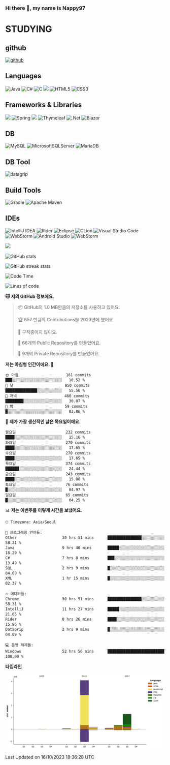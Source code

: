 ### Hi there 👋, my name is Nappy97

# STUDYING
## github
[<img src='https://cdn.jsdelivr.net/npm/simple-icons@3.0.1/icons/github.svg' alt='github' height='40'>](https://github.com/Nappy97)  

## Languages
![Java](https://img.shields.io/badge/java-%23ED8B00.svg?style=for-the-badge&logo=openjdk&logoColor=white) ![C#](https://img.shields.io/badge/c%23-%23239120.svg?style=for-the-badge&logo=c-sharp&logoColor=white) ![C](https://img.shields.io/badge/c-%2300599C.svg?style=for-the-badge&logo=c&logoColor=white) <img src="https://img.shields.io/badge/javascript-F7DF1E?style=for-the-badge&logo=javascript&logoColor=black"> ![HTML5](https://img.shields.io/badge/html5-%23E34F26.svg?style=for-the-badge&logo=html5&logoColor=white) ![CSS3](https://img.shields.io/badge/css3-%231572B6.svg?style=for-the-badge&logo=css3&logoColor=white)

## Frameworks & Libraries
<img src="https://img.shields.io/badge/bootstrap-7952B3?style=for-the-badge&logo=bootstrap&logoColor=white"> ![Spring](https://img.shields.io/badge/spring-%236DB33F.svg?style=for-the-badge&logo=spring&logoColor=white) <img src="https://img.shields.io/badge/jQuery-0769AD?style=for-the-badge&logo=jquery&logoColor=white"> ![Thymeleaf](https://img.shields.io/badge/Thymeleaf-%23005C0F.svg?style=for-the-badge&logo=Thymeleaf&logoColor=white) ![.Net](https://img.shields.io/badge/.NET-5C2D91?style=for-the-badge&logo=.net&logoColor=white) ![Blazor](https://img.shields.io/badge/blazor-%235C2D91.svg?style=for-the-badge&logo=blazor&logoColor=white)

## DB
![MySQL](https://img.shields.io/badge/mysql-%2300f.svg?style=for-the-badge&logo=mysql&logoColor=white) ![MicrosoftSQLServer](https://img.shields.io/badge/Microsoft%20SQL%20Server-CC2927?style=for-the-badge&logo=microsoft%20sql%20server&logoColor=white) ![MariaDB](https://img.shields.io/badge/MariaDB-003545?style=for-the-badge&logo=mariadb&logoColor=white)

## DB Tool
![datagrip](https://img.shields.io/badge/datagrip-9681EB?style=flat&logo=datagrip)

## Build Tools
![Gradle](https://img.shields.io/badge/Gradle-02303A.svg?style=for-the-badge&logo=Gradle&logoColor=white) ![Apache Maven](https://img.shields.io/badge/Apache%20Maven-C71A36?style=for-the-badge&logo=Apache%20Maven&logoColor=white)

## IDEs
![IntelliJ IDEA](https://img.shields.io/badge/IntelliJIDEA-000000.svg?style=for-the-badge&logo=intellij-idea&logoColor=white) ![Rider](https://img.shields.io/badge/Rider-000000.svg?style=for-the-badge&logo=Rider&logoColor=white&color=black&labelColor=crimson) ![Eclipse](https://img.shields.io/badge/Eclipse-FE7A16.svg?style=for-the-badge&logo=Eclipse&logoColor=white) ![CLion](https://img.shields.io/badge/CLion-black?style=for-the-badge&logo=clion&logoColor=white) ![Visual Studio Code](https://img.shields.io/badge/Visual%20Studio%20Code-0078d7.svg?style=for-the-badge&logo=visual-studio-code&logoColor=white) ![WebStorm](https://img.shields.io/badge/webstorm-143?style=for-the-badge&logo=webstorm&logoColor=white&color=black) ![Android Studio](https://img.shields.io/badge/Android%20Studio-3DDC84.svg?style=for-the-badge&logo=android-studio&logoColor=white) ![WebStorm](https://img.shields.io/badge/webstorm-143?style=for-the-badge&logo=webstorm&logoColor=white&color=black)

<div>
  <img  src="https://github-readme-stats.vercel.app/api/top-langs/?username=Nappy97&langs_count=8&exclude_repo=Example-deep-learning-from-scratch&layout=compact&line_height=24&hide_border=true&title_color=d88e82&card_width=280">
<div>
  
![GitHub stats](https://github-readme-stats.vercel.app/api?username=Nappy97&show_icons=true)  

![GitHub streak stats](https://github-readme-streak-stats.herokuapp.com/?user=Nappy97)  

<!--START_SECTION:waka-->
![Code Time](http://img.shields.io/badge/Code%20Time-850%20hrs%2024%20mins-blue)

![Lines of code](https://img.shields.io/badge/%EC%A0%80%EB%8A%94%20%EC%97%AC%ED%83%9C%EA%B9%8C%EC%A7%80%20-6.1%20million%20%EC%A4%84%EC%9D%98%20%EC%BD%94%EB%93%9C%EB%A5%BC%20%EC%9E%91%EC%84%B1%ED%96%88%EC%96%B4%EC%9A%94.-blue)

**🐱 저의 GitHub 정보에요.** 

> 📦 GitHub의 1.0 MB만큼의 저장소를 사용하고 있어요. 
 > 
> 🏆 657 만큼의 Contributions을 2023년에 했어요
 > 
> 🚫 구직중이지 않아요.
 > 
> 📜 66개의 Public Repository를 만들었어요. 
 > 
> 🔑 9개의 Private Repository를 만들었어요. 
 > 
**저는 아침형 인간이에요. 🐤** 

```text
🌞 아침                     161 commits         ███░░░░░░░░░░░░░░░░░░░░░░   10.52 % 
🌆 낮　                     850 commits         ██████████████░░░░░░░░░░░   55.56 % 
🌃 저녁                     460 commits         ████████░░░░░░░░░░░░░░░░░   30.07 % 
🌙 밤　                     59 commits          █░░░░░░░░░░░░░░░░░░░░░░░░   03.86 % 
```
📅 **제가 가장 생산적인 날은 목요일이에요.** 

```text
월요일                      232 commits         ████░░░░░░░░░░░░░░░░░░░░░   15.16 % 
화요일                      270 commits         ████░░░░░░░░░░░░░░░░░░░░░   17.65 % 
수요일                      270 commits         ████░░░░░░░░░░░░░░░░░░░░░   17.65 % 
목요일                      374 commits         ██████░░░░░░░░░░░░░░░░░░░   24.44 % 
금요일                      243 commits         ████░░░░░░░░░░░░░░░░░░░░░   15.88 % 
토요일                      76 commits          █░░░░░░░░░░░░░░░░░░░░░░░░   04.97 % 
일요일                      65 commits          █░░░░░░░░░░░░░░░░░░░░░░░░   04.25 % 
```


📊 **저는 이번주를 이렇게 시간을 보냈어요.** 

```text
🕑︎ Timezone: Asia/Seoul

💬 프로그래밍 언어들: 
Other                    30 hrs 51 mins      ███████████████░░░░░░░░░░   58.31 % 
Java                     9 hrs 40 mins       █████░░░░░░░░░░░░░░░░░░░░   18.29 % 
C#                       7 hrs 8 mins        ███░░░░░░░░░░░░░░░░░░░░░░   13.49 % 
SQL                      2 hrs 9 mins        █░░░░░░░░░░░░░░░░░░░░░░░░   04.09 % 
XML                      1 hr 15 mins        █░░░░░░░░░░░░░░░░░░░░░░░░   02.37 % 

🔥 에디터들: 
Chrome                   30 hrs 51 mins      ███████████████░░░░░░░░░░   58.31 % 
IntelliJ                 11 hrs 27 mins      █████░░░░░░░░░░░░░░░░░░░░   21.65 % 
Rider                    8 hrs 26 mins       ████░░░░░░░░░░░░░░░░░░░░░   15.96 % 
DataGrip                 2 hrs 9 mins        █░░░░░░░░░░░░░░░░░░░░░░░░   04.09 % 

💻 운영 체제들: 
Windows                  52 hrs 56 mins      █████████████████████████   100.00 % 
```

**타임라인**

![Lines of Code chart](https://raw.githubusercontent.com/Nappy97/Nappy97/main/assets/bar_graph.png)


 Last Updated on 16/10/2023 18:36:28 UTC
<!--END_SECTION:waka-->
